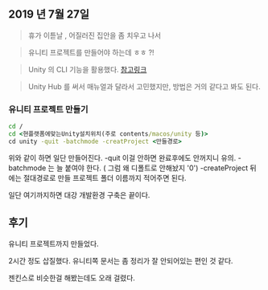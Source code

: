 ## 2019 년 7월 27일 

> 휴가 이튿날 , 어질러진 집안을 좀 치우고 나서 

> 유니티 프로젝트를 만들어야 하는데 ㅎㅎ ?!

> Unity 의 CLI 기능을 활용했다. [참고링크](https://docs.unity3d.com/kr/current/Manual/CommandLineArguments.html)

> Unity Hub 를 써서 매뉴얼과 달라서 고민했지만, 방법은 거의 같다고 봐도 된다. 
### 유니티 프로젝트 만들기 
``` cmd
cd /
cd <현플랫폼에맞는Unity설치위치(주로 contents/macos/unity 등)>
cd unity -quit -batchmode -creatProject <만들경로>
```

위와 같이 하면 일단 만들어진다.
-quit 이걸 안하면 완료후에도 안꺼지니 유의.
-batchmode 는 늘 붙여야 한다. ( 그럼 왜 디폴트로 안해놨지 '0')
-createProject 뒤에는 절대경로로 만들 프로젝트 폴더 이름까지 적어주면 된다. 

일단 여기까지하면 대강 개발환경 구축은 끝이다. 

## 후기
유니티 프로젝트까지 만들었다. 

2시간 정도 삽질했다. 유니티쪽 문서는 좀 정리가 잘 안되어있는 편인 것 같다.

젠킨스로 비슷한걸 해봤는데도 오래 걸렸다.
